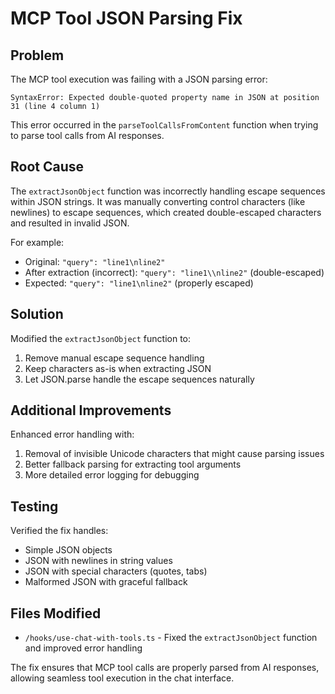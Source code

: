 # MCP Tool JSON Parsing Fix

## Problem
The MCP tool execution was failing with a JSON parsing error:
```
SyntaxError: Expected double-quoted property name in JSON at position 31 (line 4 column 1)
```

This error occurred in the `parseToolCallsFromContent` function when trying to parse tool calls from AI responses.

## Root Cause
The `extractJsonObject` function was incorrectly handling escape sequences within JSON strings. It was manually converting control characters (like newlines) to escape sequences, which created double-escaped characters and resulted in invalid JSON.

For example:
- Original: `"query": "line1\nline2"`
- After extraction (incorrect): `"query": "line1\\nline2"` (double-escaped)
- Expected: `"query": "line1\nline2"` (properly escaped)

## Solution
Modified the `extractJsonObject` function to:
1. Remove manual escape sequence handling
2. Keep characters as-is when extracting JSON
3. Let JSON.parse handle the escape sequences naturally

## Additional Improvements
Enhanced error handling with:
1. Removal of invisible Unicode characters that might cause parsing issues
2. Better fallback parsing for extracting tool arguments
3. More detailed error logging for debugging

## Testing
Verified the fix handles:
- Simple JSON objects
- JSON with newlines in string values
- JSON with special characters (quotes, tabs)
- Malformed JSON with graceful fallback

## Files Modified
- `/hooks/use-chat-with-tools.ts` - Fixed the `extractJsonObject` function and improved error handling

The fix ensures that MCP tool calls are properly parsed from AI responses, allowing seamless tool execution in the chat interface.
